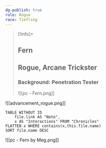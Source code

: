 ```yaml
---
dg-publish: true
role: Rogue
race: Tiefling
---
```


> [!info]+
> ## Fern
> ## Rogue, Arcane Trickster
> ### Background: Penetration Tester
> ![[pc - Fern.png]]

![[advancement_rogue.png]]

```dataview
TABLE WITHOUT ID
	file.link AS "Note", 
	x AS "Interactions" FROM "Chronicles"
FLATTEN x WHERE contains(x,this.file.name) 
SORT file.name DESC
```


![[pc - Fern by Meg.png]]
